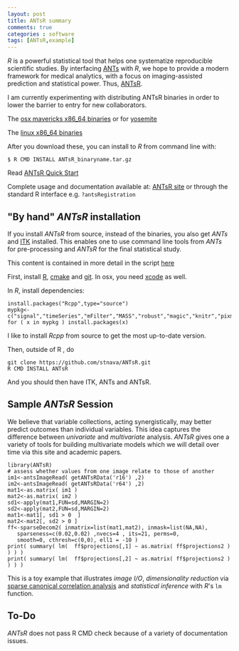 ```yaml
---
layout: post
title: ANTsR summary
comments: true
categories : software
tags: [ANTsR,example]
---
```

*R* is a powerful statistical tool that helps one systematize
reproducible scientific studies.  By interfacing
[ANTs](http://stnava.github.io/ANTs) with *R*, we hope to provide a
modern framework for medical analytics, with a focus on imaging-assisted
prediction and statistical power.  Thus, [ANTsR](http://stnava.github.io/ANTsR).

I am currently experimenting with distributing ANTsR binaries in order
to lower the barrier to entry for new collaborators.

The
[osx mavericks x86_64 binaries](https://dl.dropboxusercontent.com/u/9717050/ANTsR_1.0_R_x86_64-apple-darwin10.8.0.tgz)
or for [yosemite](https://www.dropbox.com/s/oc4desqxn3y7c0e/ANTsR_1.0_OSX_Yosemite.tar.gz?dl=0)

The
[linux x86_64 binaries](https://dl.dropboxusercontent.com/u/9717050/ANTsR_1.0_R_x86_64-pc-linux-gnu.tar.gz)

After you download these, you can install to *R* from command line with:

    $ R CMD INSTALL ANTsR_binaryname.tar.gz

Read [ANTsR Quick Start](http://stnava.github.io/ANTsR/ANTsRGettingStarted.html)

Complete usage and documentation available at:
[ANTsR site](http://stnava.github.io/ANTsR/index.html) or
through the standard R interface e.g. `?antsRegistration`

## "By hand" *ANTsR* installation

If you install *ANTsR* from source, instead of the binaries, you also
get *ANTs* and [ITK](http://www.itk.org/) installed.  This enables one to use command line tools from
*ANTs* for pre-processing and *ANTsR* for the final statistical
study.

This content is contained in more detail in the script
[here](https://raw.github.com/stnava/RMI/master/stnava/install_anstr_packages.sh)

First, install [R](http://www.r-project.org/), [cmake](http://www.cmake.org/) and [git](http://git-scm.com/).  In osx, you need [xcode](https://developer.apple.com/xcode/) as well.

In *R*, install dependencies:

	install.packages("Rcpp",type="source")
	mypkg<-c("signal","timeSeries","mFilter","MASS","robust","magic","knitr","pixmap","rgl","misc3d")
	for ( x in mypkg ) install.packages(x)

I like to install *Rcpp* from source to get the most up-to-date version.

Then, outside of R , do

	git clone https://github.com/stnava/ANTsR.git
	R CMD INSTALL ANTsR 

And you should then have ITK, ANTs and ANTsR.

## Sample *ANTsR* Session

We believe that variable collections, acting synergistically, may better predict outcomes
than individual variables.  This idea captures the difference between
*univariate* and *multivariate* analysis.  *ANTsR* gives one a variety
of tools for building multivariate models which we will detail over
time via this site and academic papers.

	library(ANTsR)
	# assess whether values from one image relate to those of another
	im1<-antsImageRead( getANTsRData('r16') ,2)
	im2<-antsImageRead( getANTsRData('r64') ,2)
	mat1<-as.matrix( im1 )
	mat2<-as.matrix( im2 )
	sd1<-apply(mat1,FUN=sd,MARGIN=2)
	sd2<-apply(mat2,FUN=sd,MARGIN=2)
	mat1<-mat1[, sd1 > 0  ]
	mat2<-mat2[, sd2 > 0 ]
	ff<-sparseDecom2( inmatrix=list(mat1,mat2), inmask=list(NA,NA),
       sparseness=c(0.02,0.02) ,nvecs=4 , its=21, perms=0,
	   smooth=0, cthresh=c(0,0), ell1 = -10 )
	print( summary( lm(  ff$projections[,1] ~ as.matrix( ff$projections2 ) ) ) )
	print( summary( lm(  ff$projections[,2] ~ as.matrix( ff$projections2 ) ) ) )

This is a toy example that illustrates *image I/O*, *dimensionality
reduction* via [sparse canonical correlation analysis](http://www.ncbi.nlm.nih.gov/pubmed/?term=sparse+canonical+correlation+analysis++avants) and *statistical inference* with *R*'s `lm` function.

## To-Do

*ANTsR* does not pass R CMD check because of a variety of
 documentation issues.
